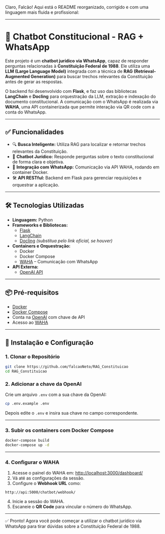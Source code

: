 Claro, Falcão! Aqui está o README reorganizado, corrigido e com uma linguagem mais fluida e profissional:

---

# 📱 Chatbot Constitucional - RAG + WhatsApp

Este projeto é um **chatbot jurídico via WhatsApp**, capaz de responder perguntas relacionadas à **Constituição Federal de 1988**. Ele utiliza uma **LLM (Large Language Model)** integrada com a técnica de **RAG (Retrieval-Augmented Generation)** para buscar trechos relevantes da Constituição antes de gerar as respostas.

O backend foi desenvolvido com **Flask**, e faz uso das bibliotecas **LangChain** e **Docling** para orquestração da LLM, extração e indexação do documento constitucional. A comunicação com o WhatsApp é realizada via **WAHA**, uma API containerizada que permite interação via QR code com a conta do WhatsApp.

---

## ✅ Funcionalidades

- 🔍 **Busca Inteligente:** Utiliza RAG para localizar e retornar trechos relevantes da Constituição.
- 🤖 **Chatbot Jurídico:** Responde perguntas sobre o texto constitucional de forma clara e objetiva.
- 💬 **Integração com WhatsApp:** Comunicação via API WAHA, rodando em container Docker.
- 🛠️ **API RESTful:** Backend em Flask para gerenciar requisições e orquestrar a aplicação.

---

## 🛠️ Tecnologias Utilizadas

- **Linguagem:** Python
- **Frameworks e Bibliotecas:**
  - [Flask](https://flask.palletsprojects.com/)
  - [LangChain](https://github.com/hwchase17/langchain)
  - [Docling](https://github.com/usuario/docling) *(substitua pelo link oficial, se houver)*
- **Containers e Orquestração:**
  - Docker
  - Docker Compose
  - [WAHA](https://waha.devlike.pro/) – Comunicação com WhatsApp
- **API Externa:**
  - [OpenAI API](https://beta.openai.com/)

---

## 📦 Pré-requisitos

- [Docker](https://www.docker.com/)
- [Docker Compose](https://docs.docker.com/compose/)
- Conta na [OpenAI](https://beta.openai.com/) com chave de API
- Acesso ao [WAHA](https://waha.devlike.pro/)

---

## 🚀 Instalação e Configuração

### 1. Clonar o Repositório

```bash
git clone https://github.com/falcaoNeto/RAG_Constituicao
cd RAG_Constituicao
```

### 2. Adicionar a chave da OpenAI

Crie um arquivo `.env` com a sua chave da OpenAI:

```bash
cp .env.example .env
```

Depois edite o `.env` e insira sua chave no campo correspondente.

---

### 3. Subir os containers com Docker Compose

```bash
docker-compose build
docker-compose up -d
```

---

### 4. Configurar o WAHA

1. Acesse o painel do WAHA em: [http://localhost:3000/dashboard/](http://localhost:3000/dashboard/)
2. Vá até as configurações da sessão.
3. Configure o **Webhook URL** como:

```
http://api:5000/chatbot/webhook/
```

4. Inicie a sessão do WAHA.
5. Escaneie o **QR Code** para vincular o número do WhatsApp.

---

✅ Pronto! Agora você pode começar a utilizar o chatbot jurídico via WhatsApp para tirar dúvidas sobre a Constituição Federal de 1988.

